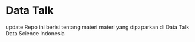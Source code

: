 # Data Talk
update
Repo ini berisi tentang materi materi yang dipaparkan di Data Talk Data Science Indonesia

